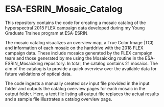 # ESA-ESRIN_Mosaic_Catalog

This repository contains the code for creating a mosaic catalog of the hyperspectral 2018 FLEX campaign data developed during my Young Graduate Trainee program at ESA-ESRIN.

The mosaic catalog visualizes an overview map, a True Color Image (TCI) and information of each mosaic on the harddrive with the 2018 FLEX campaign data.
These include mosaics generated by the FLEX campaign team and those generated by me using the Mosaicking routine in the ESA-ESRIN_Mosaicking repository. In total, the catalog contains 21 mosaics. The aim of the catalog is to provide a quick overview over the available data for future validations of optical data.

The code ingests a manually created csv input file provided in the input folder and outputs the catalog overview pages for each mosaic in the output folder. Here, a text file listing all output file replaces the actual results and a sample file illustrates a catalog overview page.
